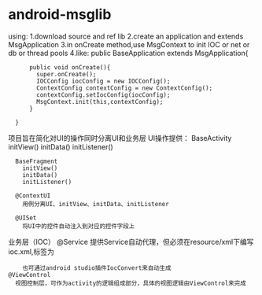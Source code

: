 # android-msglib

using:
    1.download source and ref lib
    2.create an application and extends MsgApplication
    3.in onCreate method,use MsgContext to init IOC or net or db or thread pools
    4.like:
      public BaseApplication extends MsgApplication{
        
          public void onCreate(){
            super.onCreate();
            IOCConfig iocConfig = new IOCConfig();
            ContextConfig contextConfig = new ContextConfig();
            contextConfig.setIocConfig(iocConfig);
            MsgContext.init(this,contextConfig);
          }
        
      }
      
项目旨在简化对UI的操作同时分离UI和业务层
  UI操作提供：
      BaseActivity
        initView()
        initData()
        initListener()
        
      BaseFragment
        initView()
        initData()
        initListener()
        
      @ContextUI
        用例分离UI、initView、initData、initListener
        
      @UISet
        将UI中的控件自动注入到对应的控件字段上
        
 业务层（IOC）
    @Service
      提供Service自动代理，但必须在resource/xml下编写ioc.xml,标签为
        <ioc>
          <bean id="" type=""></bean>
        </ioc>
        
        也可通过android studio插件IocConvert来自动生成
    @ViewControl
      视图控制层，可作为activity的逻辑组成部分，具体的视图逻辑由ViewControl来完成
      
      
      
      
      
      
      
